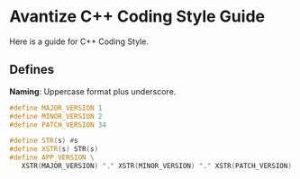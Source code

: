 # Avantize C++ Coding Style Guide

Here is a guide for C++ Coding Style.

## Defines

   __Naming__: Uppercase format plus underscore.
   
   ``` cpp
   #define MAJOR_VERSION 1
   #define MINOR_VERSION 2
   #define PATCH_VERSION 34

   #define STR(s) #s
   #define XSTR(s) STR(s)
   #define APP_VERSION \
      XSTR(MAJOR_VERSION) "." XSTR(MINOR_VERSION) "." XSTR(PATCH_VERSION)
   ```

